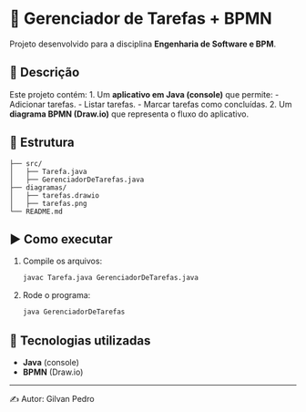 # 📌 Gerenciador de Tarefas + BPMN

Projeto desenvolvido para a disciplina **Engenharia de Software e BPM**.

## 🚀 Descrição

Este projeto contém: 1. Um **aplicativo em Java (console)** que
permite: - Adicionar tarefas. - Listar tarefas. - Marcar tarefas como
concluídas. 2. Um **diagrama BPMN (Draw.io)** que representa o fluxo do
aplicativo.

## 📂 Estrutura

    ├── src/
    │   ├── Tarefa.java
    │   ├── GerenciadorDeTarefas.java
    ├── diagramas/
    │   ├── tarefas.drawio
    │   ├── tarefas.png
    └── README.md

## ▶️ Como executar

1.  Compile os arquivos:

    ``` bash
    javac Tarefa.java GerenciadorDeTarefas.java
    ```

2.  Rode o programa:

    ``` bash
    java GerenciadorDeTarefas
    ```

## 📖 Tecnologias utilizadas

-   **Java** (console)
-   **BPMN** (Draw.io)

------------------------------------------------------------------------

✍️ Autor: Gilvan Pedro
